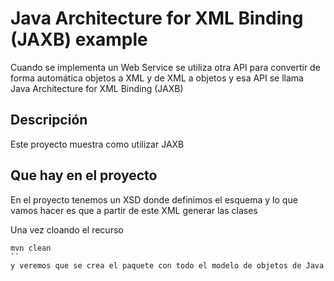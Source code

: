 # Java Architecture for XML Binding (JAXB) example

Cuando se implementa un Web Service se utiliza otra API para convertir de forma automática objetos a XML y de XML a objetos y esa API se llama Java Architecture for XML Binding (JAXB) 

## Descripción

Este proyecto muestra como utilizar JAXB 

## Que hay en el proyecto

En el proyecto tenemos un XSD donde definimos el esquema y lo que vamos hacer es que a partir de este XML generar las clases

Una vez cloando el recurso

```terminal
mvn clean
``
y veremos que se crea el paquete con todo el modelo de objetos de Java